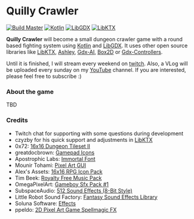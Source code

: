 # Quilly Crawler

[![Build Master](https://img.shields.io/github/workflow/status/quillraven/quilly-crawler/Build/master?event=push&label=Build%20master)](https://github.com/Quillraven/Quilly-Crawler/actions)
[![Kotlin](https://img.shields.io/badge/Kotlin-1.5.0-red.svg)](http://kotlinlang.org/)
[![LibGDX](https://img.shields.io/badge/LibGDX-1.10.0-green.svg)](https://github.com/libgdx/libgdx)
[![LibKTX](https://img.shields.io/badge/LibKTX-1.10.0--b1-blue.svg)](https://github.com/libktx/ktx)

**Quilly Crawler** will become a small dungeon crawler game with a round based fighting system
using [Kotlin](https://kotlinlang.org/) and [LibGDX](https://github.com/libgdx/libgdx).
It uses other open source libraries like [LibKTX](https://github.com/libktx/ktx),
[Ashley](https://github.com/libgdx/ashley), [Gdx-AI](https://github.com/libgdx/gdx-ai),
[Box2D](https://box2d.org/) or [Gdx-Controllers](https://github.com/libgdx/gdx-controllers).

Until it is finished, I will stream every weekend on [twitch](https://www.twitch.tv/quillraven).
Also, a VLog will be uploaded every sunday on my [YouTube](https://www.youtube.com/Quillraven) channel.
If you are interested, please feel free to subscribe :)

### About the game

TBD

### Credits
- Twitch chat for supporting with some questions during development
- czyzby for his quick support and adjustments in [LibKTX](https://github.com/libktx/ktx)
- 0x72: [16x16 Dungeon Tileset II](https://0x72.itch.io/dungeontileset-ii)
- greatdocbrown: [Gamepad Icons](https://greatdocbrown.itch.io/gamepad-ui)
- Apostrophic Labs: [Immortal Font](https://www.1001freefonts.com/immortal.font)
- Mounir Tohami: [Pixel Art GUI](https://mounirtohami.itch.io/pixel-art-gui-elements?download)
- Alex's Assets: [16x16 RPG Icon Pack](https://alexs-assets.itch.io/16x16-rpg-item-pack)
- Tim Beek: [Royalty Free Music Pack](https://timbeek.itch.io/royalty-free-music-pack)
- OmegaPixelArt: [Gameboy Sfx Pack #1](https://omegaosg.itch.io/gameboy-sfx-pack)
- SubspaceAudio: [512 Sound Effects (8-Bit Style)](https://opengameart.org/content/512-sound-effects-8-bit-style)
- Little Robot Sound Factory: [Fantasy Sound Effects Library](https://opengameart.org/content/fantasy-sound-effects-library)
- Soluna Software: [Effects](https://opengameart.org/content/explosion-effects-and-more)
- ppeldo: [2D Pixel Art Game Spellmagic FX](https://ppeldo.itch.io/2d-pixel-art-game-spellmagic-fx)
